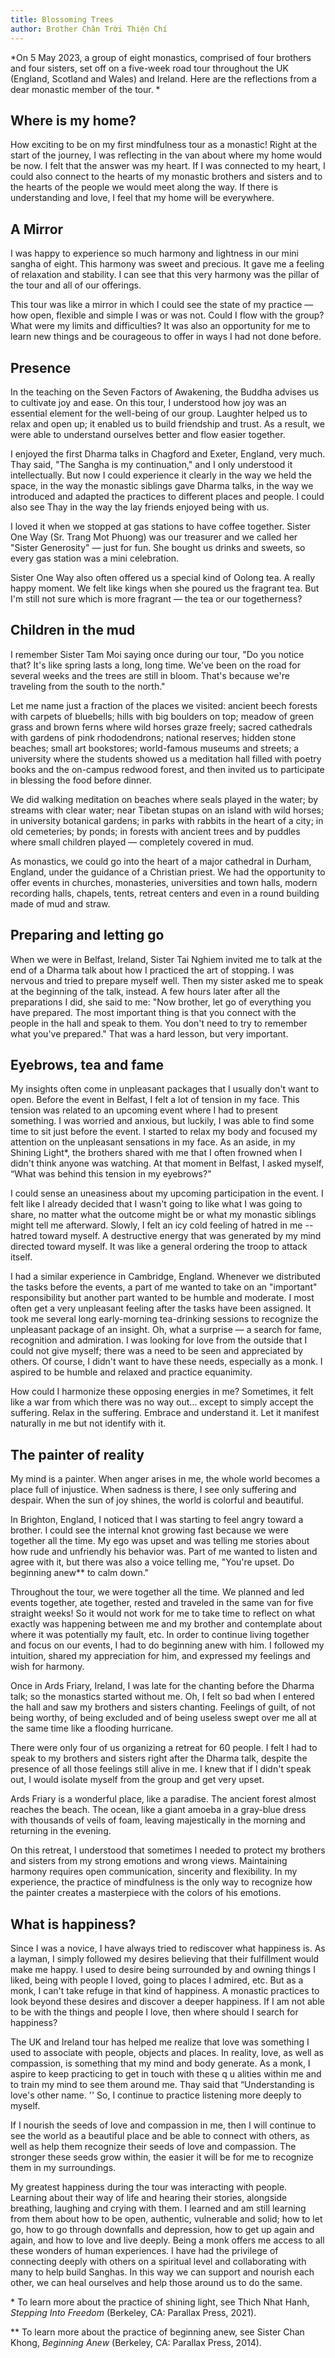 ```yaml
---
title: Blossoming Trees
author: Brother Chân Trời Thiện Chí
---
```


*On 5 May 2023, a group of eight monastics, comprised of four brothers and four sisters, set off on a five-week road tour throughout the UK (England, Scotland and Wales) and Ireland. Here are the reflections from a dear monastic member of the tour. *

## Where is my home?

How exciting to be on my first mindfulness tour as a monastic! Right at the start of the journey, I was reflecting in the van about where my home would be now. I felt that the answer was my heart. If I was connected to my heart, I could also connect to the hearts of my monastic brothers and sisters and to the hearts of the people we would meet along the way. If there is understanding and love, I feel that my home will be everywhere.

## A Mirror

I was happy to experience so much harmony and lightness in our mini sangha of eight. This harmony was sweet and precious. It gave me a feeling of relaxation and stability. I can see that this very harmony was the pillar of the tour and all of our offerings.

This tour was like a mirror in which I could see the state of my practice — how open, flexible and simple I was or was not. Could I flow with the group? What were my limits and difficulties? It was also an opportunity for me to learn new things and be courageous to offer in ways I had not done before.

## Presence

In the teaching on the Seven Factors of Awakening, the Buddha advises us to cultivate joy and ease. On this tour, I understood how joy was an essential element for the well-being of our group. Laughter helped us to relax and open up; it enabled us to build friendship and trust. As a result, we were able to understand ourselves better and flow easier together.

I enjoyed the first Dharma talks in Chagford and Exeter, England, very much. Thay said, \"The Sangha is my continuation,\" and I only understood it intellectually. But now I could experience it clearly in the way we held the space, in the way the monastic siblings gave Dharma talks, in the way we introduced and adapted the practices to different places and people. I could also see Thay in the way the lay friends enjoyed being with us.

I loved it when we stopped at gas stations to have coffee together. Sister One Way (Sr. Trang Mot Phuong) was our treasurer and we called her \"Sister Generosity\" — just for fun. She bought us drinks and sweets, so every gas station was a mini celebration.

Sister One Way also often offered us a special kind of Oolong tea. A really happy moment. We felt like kings when she poured us the fragrant tea. But I\'m still not sure which is more fragrant — the tea or our togetherness?

## Children in the mud

I remember Sister Tam Moi saying once during our tour, \"Do you notice that? It\'s like spring lasts a long, long time. We\'ve been on the road for several weeks and the trees are still in bloom. That\'s because we\'re traveling from the south to the north.\"

Let me name just a fraction of the places we visited: ancient beech forests with carpets of bluebells; hills with big boulders on top; meadow of green grass and brown ferns where wild horses graze freely; sacred cathedrals with gardens of pink rhododendrons; national reserves; hidden stone beaches; small art bookstores; world-famous museums and streets; a university where the students showed us a meditation hall filled with poetry books and the on-campus redwood forest, and then invited us to participate in blessing the food before dinner.

We did walking meditation on beaches where seals played in the water; by streams with clear water; near Tibetan stupas on an island with wild horses; in university botanical gardens; in parks with rabbits in the heart of a city; in old cemeteries; by ponds; in forests with ancient trees and by puddles where small children played — completely covered in mud.

As monastics, we could go into the heart of a major cathedral in Durham, England, under the guidance of a Christian priest. We had the opportunity to offer events in churches, monasteries, universities and town halls, modern recording halls, chapels, tents, retreat centers and even in a round building made of mud and straw.

## Preparing and letting go

When we were in Belfast, Ireland, Sister Tai Nghiem invited me to talk at the end of a Dharma talk about how I practiced the art of stopping. I was nervous and tried to prepare myself well. Then my sister asked me to speak at the beginning of the talk, instead. A few hours later after all the preparations I did, she said to me: \"Now brother, let go of everything you have prepared. The most important thing is that you connect with the people in the hall and speak to them. You don\'t need to try to remember what you\'ve prepared.\" That was a hard lesson, but very important.

## Eyebrows, tea and fame

My insights often come in unpleasant packages that I usually don\'t want to open. Before the event in Belfast, I felt a lot of tension in my face. This tension was related to an upcoming event where I had to present something. I was worried and anxious, but luckily, I was able to find some time to sit just before the event. I started to relax my body and focused my attention on the unpleasant sensations in my face. As an aside, in my Shining Light\*, the brothers shared with me that I often frowned when I didn't think anyone was watching. At that moment in Belfast, I asked myself, “What was behind this tension in my eyebrows?"

I could sense an uneasiness about my upcoming participation in the event. I felt like I already decided that I wasn\'t going to like what I was going to share, no matter what the outcome might be or what my monastic siblings might tell me afterward. Slowly, I felt an icy cold feeling of hatred in me -- hatred toward myself. A destructive energy that was generated by my mind directed toward myself. It was like a general ordering the troop to attack itself.

I had a similar experience in Cambridge, England. Whenever we distributed the tasks before the events, a part of me wanted to take on an \"important\" responsibility but another part wanted to be humble and moderate. I most often get a very unpleasant feeling after the tasks have been assigned. It took me several long early-morning tea-drinking sessions to recognize the unpleasant package of an insight. Oh, what a surprise — a search for fame, recognition and admiration. I was looking for love from the outside that I could not give myself; there was a need to be seen and appreciated by others. Of course, I didn't want to have these needs, especially as a monk. I aspired to be humble and relaxed and practice equanimity.

How could I harmonize these opposing energies in me? Sometimes, it felt like a war from which there was no way out... except to simply accept the suffering. Relax in the suffering. Embrace and understand it. Let it manifest naturally in me but not identify with it.

## The painter of reality

My mind is a painter. When anger arises in me, the whole world becomes a place full of injustice. When sadness is there, I see only suffering and despair. When the sun of joy shines, the world is colorful and beautiful.

In Brighton, England, I noticed that I was starting to feel angry toward a brother. I could see the internal knot growing fast because we were together all the time. My ego was upset and was telling me stories about how rude and unfriendly his behavior was. Part of me wanted to listen and agree with it, but there was also a voice telling me, \"You\'re upset. Do beginning anew\*\* to calm down."

Throughout the tour, we were together all the time. We planned and led events together, ate together, rested and traveled in the same van for five straight weeks! So it would not work for me to take time to reflect on what exactly was happening between me and my brother and contemplate about where it was potentially my fault, etc. In order to continue living together and focus on our events, I had to do beginning anew with him. I followed my intuition, shared my appreciation for him, and expressed my feelings and wish for harmony.

Once in Ards Friary, Ireland, I was late for the chanting before the Dharma talk; so the monastics started without me. Oh, I felt so bad when I entered the hall and saw my brothers and sisters chanting. Feelings of guilt, of not being worthy, of being excluded and of being useless swept over me all at the same time like a flooding hurricane.

There were only four of us organizing a retreat for 60 people. I felt I had to speak to my brothers and sisters right after the Dharma talk, despite the presence of all those feelings still alive in me. I knew that if I didn't speak out, I would isolate myself from the group and get very upset.

Ards Friary is a wonderful place, like a paradise. The ancient forest almost reaches the beach. The ocean, like a giant amoeba in a gray-blue dress with thousands of veils of foam, leaving majestically in the morning and returning in the evening.

On this retreat, I understood that sometimes I needed to protect my brothers and sisters from my strong emotions and wrong views. Maintaining harmony requires open communication, sincerity and flexibility. In my experience, the practice of mindfulness is the only way to recognize how the painter creates a masterpiece with the colors of his emotions.

## What is happiness?

Since I was a novice, I have always tried to rediscover what happiness is. As a layman, I simply followed my desires believing that their fulfillment would make me happy. I used to desire being surrounded by and owning things I liked, being with people I loved, going to places I admired, etc. But as a monk, I can\'t take refuge in that kind of happiness. A monastic practices to look beyond these desires and discover a deeper happiness. If I am not able to be with the things and people I love, then where should I search for happiness?

The UK and Ireland tour has helped me realize that love was something I used to associate with people, objects and places. In reality, love, as well as compassion, is something that my mind and body generate. As a monk, I aspire to keep practicing to get in touch with these q u alities within me and to train my mind to see them around me. Thay said that “Understanding is love's other name. \'\' So, I continue to practice listening more deeply to myself.

If I nourish the seeds of love and compassion in me, then I will continue to see the world as a beautiful place and be able to connect with others, as well as help them recognize their seeds of love and compassion. The stronger these seeds grow within, the easier it will be for me to recognize them in my surroundings.

My greatest happiness during the tour was interacting with people. Learning about their way of life and hearing their stories, alongside breathing, laughing and crying with them. I learned and am still learning from them about how to be open, authentic, vulnerable and solid; how to let go, how to go through downfalls and depression, how to get up again and again, and how to love and live deeply. Being a monk offers me access to all these wonders of human experiences. I have had the privilege of connecting deeply with others on a spiritual level and collaborating with many to help build Sanghas. In this way we can support and nourish each other, we can heal ourselves and help those around us to do the same.

\* To learn more about the practice of shining light, see Thich Nhat Hanh, *Stepping Into Freedom* (Berkeley, CA: Parallax Press, 2021).

\*\* To learn more about the practice of beginning anew, see Sister Chan Khong, *Beginning Anew* (Berkeley, CA: Parallax Press, 2014).
